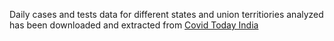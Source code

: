 Daily cases and tests data for different states and union territiories analyzed has been downloaded and extracted from [Covid Today India](https://covidtoday.github.io/backend/)
